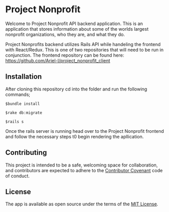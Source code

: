 # Project Nonprofit

Welcome to Project Nonprofit API backend application. This is an application that stores information about some of the worlds largest nonprofit organizations, who they are, and what they do.

Project Nonprofits backend utilizes Rails API while handeling the frontend with React/Redux. This is one of two repositories that will need to be run in conjunction. The frontend repository can be found here:
https://github.com/Ariel-I/project_nonprofit_client
 

## Installation

After cloning this repository cd into the folder and run the following commands;
```
$bundle install 
```
```
$rake db:migrate 
```
```
$rails s
```

Once the rails server is running head over to the Project Nonprofit frontend and follow the necessary steps t0 begin rendering the apllication. 

## Contributing
This project is intended to be a safe, welcoming space for collaboration, and contributors are expected to adhere to the [Contributor Covenant](https://www.contributor-covenant.org/) code of conduct.

## License
The app is available as open source under the terms of the [MIT License](https://opensource.org/licenses/MIT).
